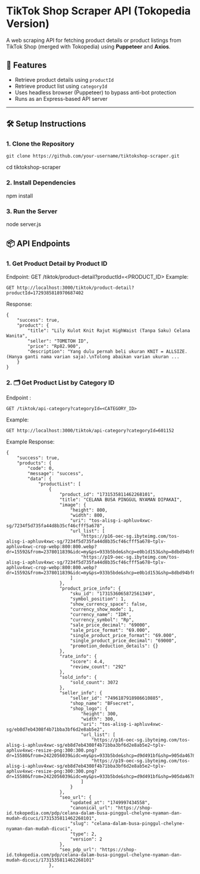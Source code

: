 # TikTok Shop Scraper API (Tokopedia Version)

A web scraping API for fetching product details or product listings from TikTok Shop (merged with Tokopedia) using **Puppeteer** and **Axios**.

## 🚀 Features

- Retrieve product details using `productId`
- Retrieve product list using `categoryId`
- Uses headless browser (Puppeteer) to bypass anti-bot protection
- Runs as an Express-based API server

---

## 🛠️ Setup Instructions

### 1. Clone the Repository
```
git clone https://github.com/your-username/tiktokshop-scraper.git
```
cd tiktokshop-scraper

### 2. Install Dependencies
npm install

### 3. Run the Server
node server.js


## 📦 API Endpoints
### 1. Get Product Detail by Product ID
Endpoint:
GET /tiktok/product-detail?productId=<PRODUCT_ID>
Example:
```
GET http://localhost:3000/tiktok/product-detail?productId=1729385818970687402
```
Response:
```
{
    "success": true,
    "product": {
        "title": "Lily Kulot Knit Rajut HighWaist (Tanpa Saku) Celana Wanita",
        "seller": "TOMETOH ID",
        "price": "Rp82.900",
        "description": "Yang dulu pernah beli ukuran KNIT = ALLSIZE. (Hanya ganti nama varian saja).\nTolong abaikan varian ukuran ...
    }
}
```


### 2. 🗂️ Get Product List by Category ID
Endpoint :
```
GET /tiktok/api-category?categoryId=<CATEGORY_ID>
```
Example:
```
GET http://localhost:3000/tiktok/api-category?categoryId=601152
```
Example Response:
```
{
    "success": true,
    "products": {
        "code": 0,
        "message": "success",
        "data": {
            "productList": [
                {
                    "product_id": "1731535811462268101",
                    "title": "CELANA BUSA PINGGUL NYAMAN DIPAKAI",
                    "image": {
                        "height": 800,
                        "width": 800,
                        "uri": "tos-alisg-i-aphluv4xwc-sg/7234f5d735fa44d8b35cf46cfff5a678",
                        "url_list": [
                            "https://p16-oec-sg.ibyteimg.com/tos-alisg-i-aphluv4xwc-sg/7234f5d735fa44d8b35cf46cfff5a678~tplv-aphluv4xwc-crop-webp:800:800.webp?dr=15592&from=2378011839&idc=my&ps=933b5bde&shcp=e0b1d153&shp=8dbd94bf&t=555f072d",
                            "https://p19-oec-sg.ibyteimg.com/tos-alisg-i-aphluv4xwc-sg/7234f5d735fa44d8b35cf46cfff5a678~tplv-aphluv4xwc-crop-webp:800:800.webp?dr=15592&from=2378011839&idc=my&ps=933b5bde&shcp=e0b1d153&shp=8dbd94bf&t=555f072d"
                        ]
                    },
                    "product_price_info": {
                        "sku_id": "1731536065872561349",
                        "symbol_position": 1,
                        "show_currency_space": false,
                        "currency_show_mode": 1,
                        "currency_name": "IDR",
                        "currency_symbol": "Rp",
                        "sale_price_decimal": "69000",
                        "sale_price_format": "69.000",
                        "single_product_price_format": "69.000",
                        "single_product_price_decimal": "69000",
                        "promotion_deduction_details": {}
                    },
                    "rate_info": {
                        "score": 4.4,
                        "review_count": "292"
                    },
                    "sold_info": {
                        "sold_count": 3072
                    },
                    "seller_info": {
                        "seller_id": "7496187918986610885",
                        "shop_name": "BFsecret",
                        "shop_logo": {
                            "height": 300,
                            "width": 300,
                            "uri": "tos-alisg-i-aphluv4xwc-sg/eb8d7eb4308f4b71bba3bf6d2e8ab5e2",
                            "url_list": [
                                "https://p16-oec-sg.ibyteimg.com/tos-alisg-i-aphluv4xwc-sg/eb8d7eb4308f4b71bba3bf6d2e8ab5e2~tplv-aphluv4xwc-resize-png:300:300.png?dr=15580&from=2422056039&idc=my&ps=933b5bde&shcp=d9d491bf&shp=905da467&t=555f072d",
                                "https://p19-oec-sg.ibyteimg.com/tos-alisg-i-aphluv4xwc-sg/eb8d7eb4308f4b71bba3bf6d2e8ab5e2~tplv-aphluv4xwc-resize-png:300:300.png?dr=15580&from=2422056039&idc=my&ps=933b5bde&shcp=d9d491bf&shp=905da467&t=555f072d"
                            ]
                        }
                    },
                    "seo_url": {
                        "updated_at": "1749997434558",
                        "canonical_url": "https://shop-id.tokopedia.com/pdp/celana-dalam-busa-pinggul-chelyne-nyaman-dan-mudah-dicuci/1731535811462268101",
                        "slug": "celana-dalam-busa-pinggul-chelyne-nyaman-dan-mudah-dicuci",
                        "type": 2,
                        "version": 2
                    },
                    "seo_pdp_url": "https://shop-id.tokopedia.com/pdp/celana-dalam-busa-pinggul-chelyne-nyaman-dan-mudah-dicuci/1731535811462268101"
                },
```
